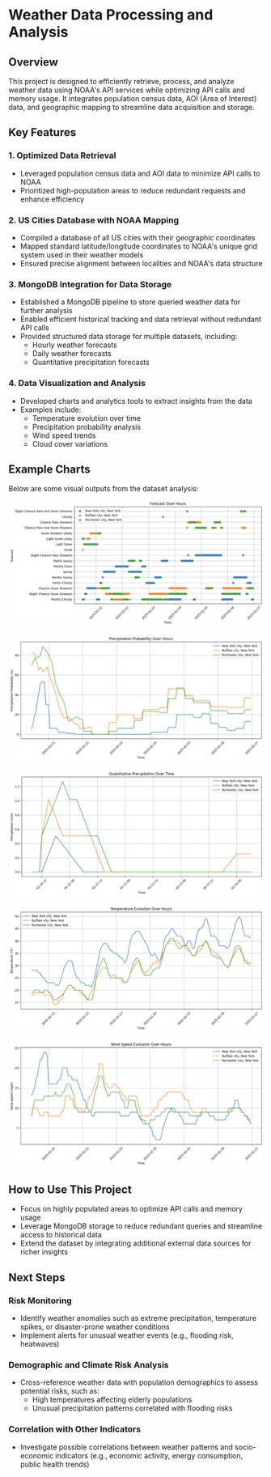 # Weather Data Processing and Analysis

## Overview

This project is designed to efficiently retrieve, process, and analyze weather data using NOAA's API services while optimizing API calls and memory usage. It integrates population census data, AOI (Area of Interest) data, and geographic mapping to streamline data acquisition and storage.

## Key Features

### 1. Optimized Data Retrieval
- Leveraged population census data and AOI data to minimize API calls to NOAA
- Prioritized high-population areas to reduce redundant requests and enhance efficiency

### 2. US Cities Database with NOAA Mapping
- Compiled a database of all US cities with their geographic coordinates
- Mapped standard latitude/longitude coordinates to NOAA's unique grid system used in their weather models
- Ensured precise alignment between localities and NOAA's data structure

### 3. MongoDB Integration for Data Storage
- Established a MongoDB pipeline to store queried weather data for further analysis
- Enabled efficient historical tracking and data retrieval without redundant API calls
- Provided structured data storage for multiple datasets, including:
  - Hourly weather forecasts
  - Daily weather forecasts
  - Quantitative precipitation forecasts

### 4. Data Visualization and Analysis
- Developed charts and analytics tools to extract insights from the data
- Examples include:
  - Temperature evolution over time
  - Precipitation probability analysis
  - Wind speed trends
  - Cloud cover variations

## Example Charts

Below are some visual outputs from the dataset analysis:

![Forecast Over Time](img/forecast_over_time.png)

![Precipitation Probability](img/precipitation_probability.png)

![Quantitative Precipitation](img/quantitative_precipitation.png)

![Temperature Evolution](img/temperature_evolution.png)

![Wind Speed Evolution](img/wind_speed_evolution.png)

## How to Use This Project

- Focus on highly populated areas to optimize API calls and memory usage
- Leverage MongoDB storage to reduce redundant queries and streamline access to historical data
- Extend the dataset by integrating additional external data sources for richer insights

## Next Steps

### Risk Monitoring
- Identify weather anomalies such as extreme precipitation, temperature spikes, or disaster-prone weather conditions
- Implement alerts for unusual weather events (e.g., flooding risk, heatwaves)

### Demographic and Climate Risk Analysis
- Cross-reference weather data with population demographics to assess potential risks, such as:
  - High temperatures affecting elderly populations
  - Unusual precipitation patterns correlated with flooding risks

### Correlation with Other Indicators
- Investigate possible correlations between weather patterns and socio-economic indicators (e.g., economic activity, energy consumption, public health trends)
